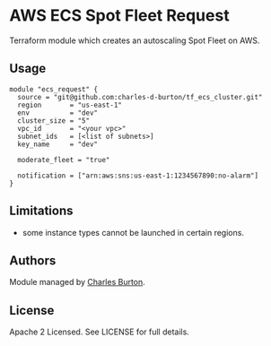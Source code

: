 AWS ECS Spot Fleet Request
=================================

Terraform module which creates an autoscaling Spot Fleet on AWS.


Usage
-----

```hcl
module "ecs_request" {
  source = "git@github.com:charles-d-burton/tf_ecs_cluster.git"
  region       = "us-east-1"
  env          = "dev"
  cluster_size = "5"
  vpc_id       = "<your vpc>"
  subnet_ids   = [<list of subnets>]
  key_name     = "dev"

  moderate_fleet = "true"

  notification = ["arn:aws:sns:us-east-1:1234567890:no-alarm"]
}
```

Limitations
-----------

* some instance types cannot be launched in certain regions.

Authors
-------

Module managed by [Charles Burton](https://github.com/charles-d-burton).

License
-------

Apache 2 Licensed. See LICENSE for full details.